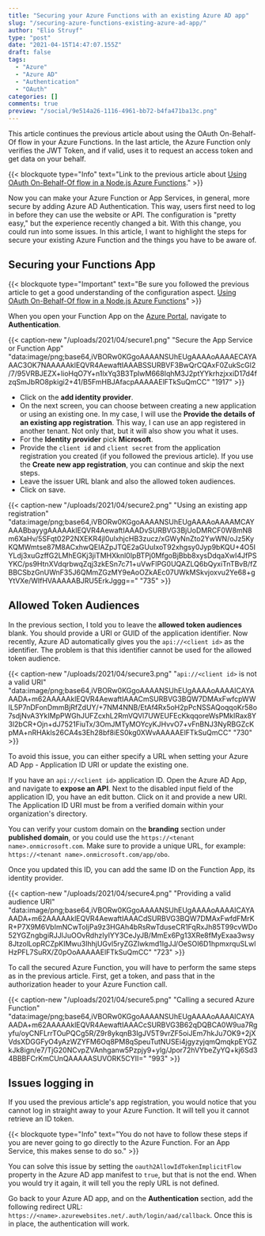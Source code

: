 ```yaml
---
title: "Securing your Azure Functions with an existing Azure AD app"
slug: "/securing-azure-functions-existing-azure-ad-app/"
author: "Elio Struyf"
type: "post"
date: "2021-04-15T14:47:07.155Z"
draft: false
tags:
  - "Azure"
  - "Azure AD"
  - "Authentication"
  - "OAuth"
categories: []
comments: true
preview: "/social/9e514a26-1116-4961-bb72-b4fa471ba13c.png"
---
```


This article continues the previous article about using the OAuth On-Behalf-Of flow in your Azure Functions. In the last article, the Azure Function only verifies the JWT Token, and if valid, uses it to request an access token and get data on your behalf.

{{< blockquote type="Info" text="Link to the previous article about [Using OAuth On-Behalf-Of flow in a Node.js Azure Functions](https://www.eliostruyf.com/oauth-behalf-flow-node-js-azure-functions/)." >}}

Now you can make your Azure Function or App Services, in general, more secure by adding Azure AD Authentication. This way, users first need to log in before they can use the website or API. The configuration is "pretty easy," but the experience recently changed a bit. With this change, you could run into some issues. In this article, I want to highlight the steps for secure your existing Azure Function and the things you have to be aware of.

## Securing your Functions App

{{< blockquote type="Important" text="Be sure you followed the previous article to get a good understanding of the configuration aspect. [Using OAuth On-Behalf-Of flow in a Node.js Azure Functions](https://www.eliostruyf.com/oauth-behalf-flow-node-js-azure-functions/)" >}}

When you open your Function App on the [Azure Portal](https://portal.azure.com/), navigate to **Authentication**.

{{< caption-new "/uploads/2021/04/secure1.png" "Secure the App Service or Function App"  "data:image/png;base64,iVBORw0KGgoAAAANSUhEUgAAAAoAAAAECAYAAAC3OK7NAAAAAklEQVR4AewaftIAAABSSURBVF3BwQrCQAxF0ZukScGl2/7/95VRBJEZX+lioHqO7Y+n1lxYq3B3TpIwM668IqhM3J2ptYYkrhzjxxiD17d4fzqSmJbRO8pkigi2+41/B5FmHBJAfacpAAAAAElFTkSuQmCC" "1917" >}}

- Click on the **add identity provider**. 
- On the next screen, you can choose between creating a new application or using an existing one. In my case, I will use the **Provide the details of an existing app registration**. This way, I can use an app registered in another tenant. Not only that, but it will also show you what it uses.
- For the **Identity provider** pick **Microsoft**.
- Provide the `client id` and `client secret` from the application registration you created (if you followed the previous article).  If you use the **Create new app registration**, you can continue and skip the next steps.
- Leave the issuer URL blank and also the allowed token audiences.
- Click on save.

{{< caption-new "/uploads/2021/04/secure2.png" "Using an existing app registration"  "data:image/png;base64,iVBORw0KGgoAAAANSUhEUgAAAAoAAAAMCAYAAABbayygAAAAAklEQVR4AewaftIAAADvSURBVG3BjUoDMRCF0W8mN8m6XaHv/5SFqt02P2NXEKR4jl0ulxhjcHB3zucz/xGWyNnZto2YwWN/oJz5KyKQMWmtse87M8ACxhwQEIAZpJTQE2aGUuIxoT92xhgsy0Jyp9bKQU+4O5IYLdj3xuGzffG2LMhEGKj3jiTMHXknl0IpBTPj0MfgoBjBbb8xysDdqaXwI4JfPSYKC/ps9HtnXVdqrbwqZqj3zkESn7c71+uVwFlPG0UQAZLQ6bQyxiTnTBvB/fZBBCSbzGnUWnF35J6QMmZGzMY9eAoOZkAEc07UWkMSkvjoxvu2Ye68+gYtVXe/WIfHVAAAAABJRU5ErkJggg==" "735" >}}

## Allowed Token Audiences

In the previous section, I told you to leave the **allowed token audiences** blank. You should provide a URI or GUID of the application identifier. Now recently, Azure AD automatically gives you the `api://<client id>` as the identifier. The problem is that this identifier cannot be used for the allowed token audience.

{{< caption-new "/uploads/2021/04/secure3.png" "`api://<client id>` is not a valid URI"  "data:image/png;base64,iVBORw0KGgoAAAANSUhEUgAAAAoAAAAICAYAAADA+m62AAAAAklEQVR4AewaftIAAACmSURBVG3BQW7DMAxFwfcpWWIL5P7nDFonDmmBjRfZdUY/+7NM4NNB/EtAf4Rx5oH2pPcNSSAQoqqoKr58o7sdjNvA3YkIMpPWGhJUFZcxhL2RmVQVl7UWEUFEcKkqqoreWsPMkIRax8Y3l2bCR+Ojn+dJ7521FiuTx/3OmJMTyMOYcyKJHvvO7+vFnBNJ3NyRBGZcKpMA+nRHAkls26CA4s3Eh28bf8iES0kg0XWvAAAAAElFTkSuQmCC" "730" >}}

To avoid this issue, you can either specify a URL when setting your Azure AD App - Application ID URI or update the existing one. 

If you have an `api://<client id>` application ID. Open the Azure AD App, and navigate to **expose an API**. Next to the disabled input field of the application ID, you have an edit button. Click on it and provide a new URI. The Application ID URI must be from a verified domain within your organization's directory. 

You can verify your custom domain on the **branding** section under **published domain**, or you could use the `https://<tenant name>.onmicrosoft.com`. Make sure to provide a unique URL, for example: `https://<tenant name>.onmicrosoft.com/app/obo`.

Once you updated this ID, you can add the same ID on the Function App, its identity provider.

{{< caption-new "/uploads/2021/04/secure4.png" "Providing a valid audience URI"  "data:image/png;base64,iVBORw0KGgoAAAANSUhEUgAAAAoAAAAICAYAAADA+m62AAAAAklEQVR4AewaftIAAACdSURBVG3BQW7DMAxFwfdFMrKR+P7X9M6VbImNCwToIjPa9z3HGAh4bRsRwTduseCR1FqRxJh85T99cvWDo52YGZngbgiRJJlJuOOvRdhzIyIYY3CeJyJB/MmEx6Pg13XRe8fMyExaa3wsy8JtzolLopRCZpKIMwu3IhhjUGvl5ryZGZIwkmd1IgJJ/OeSOI6D1hpmxrquSLwlHzPFL7SuRX/Z0pOoAAAAAElFTkSuQmCC" "723" >}}

To call the secured Azure Function, you will have to perform the same steps as in the previous article. First, get a token, and pass that in the authorization header to your Azure Function call.

{{< caption-new "/uploads/2021/04/secure5.png" "Calling a secured Azure Function"  "data:image/png;base64,iVBORw0KGgoAAAANSUhEUgAAAAoAAAAICAYAAADA+m62AAAAAklEQVR4AewaftIAAACcSURBVG3B62qDQBCA0W9ua7Rgyfu/oyCNFLrrTOuPQCg5R/Z9r8ykqnB3IgJV5T9vrZF5oiJEm7hkJu7OK9+2jXVdsXDGGFyO4yAzWZYFM6Oq8PM8qSpeuTutNUSEi4jgyzyjqmQmqkpEYGZkJk8ign/e7/TjG20NCvpZVAnhganw5Pzpjy9+ylg/Jpor72hVYbeZyYQ+kj6Sd34BBBFCrKmCUnQAAAAASUVORK5CYII=" "993" >}}

## Issues logging in

If you used the previous article's app registration, you would notice that you cannot log in straight away to your Azure Function. It will tell you it cannot retrieve an ID token.

{{< blockquote type="Info" text="You do not have to follow these steps if you are never going to go directly to the Azure Function. For an App Service, this makes sense to do so." >}}

You can solve this issue by setting the `oauth2AllowIdTokenImplicitFlow` property in the Azure AD app manifest to `true`, but that is not the end. When you would try it again, it will tell you the reply URL is not defined.

Go back to your Azure AD app, and on the **Authentication** section, add the following redirect URL: `https://<name>.azurewebsites.net/.auth/login/aad/callback`. Once this is in place, the authentication will work.